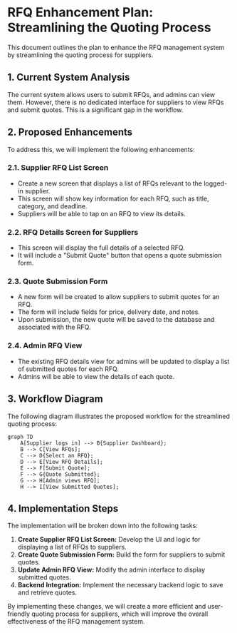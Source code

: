 # RFQ Enhancement Plan: Streamlining the Quoting Process

This document outlines the plan to enhance the RFQ management system by streamlining the quoting process for suppliers.

## 1. Current System Analysis

The current system allows users to submit RFQs, and admins can view them. However, there is no dedicated interface for suppliers to view RFQs and submit quotes. This is a significant gap in the workflow.

## 2. Proposed Enhancements

To address this, we will implement the following enhancements:

### 2.1. Supplier RFQ List Screen

-   Create a new screen that displays a list of RFQs relevant to the logged-in supplier.
-   This screen will show key information for each RFQ, such as title, category, and deadline.
-   Suppliers will be able to tap on an RFQ to view its details.

### 2.2. RFQ Details Screen for Suppliers

-   This screen will display the full details of a selected RFQ.
-   It will include a "Submit Quote" button that opens a quote submission form.

### 2.3. Quote Submission Form

-   A new form will be created to allow suppliers to submit quotes for an RFQ.
-   The form will include fields for price, delivery date, and notes.
-   Upon submission, the new quote will be saved to the database and associated with the RFQ.

### 2.4. Admin RFQ View

-   The existing RFQ details view for admins will be updated to display a list of submitted quotes for each RFQ.
-   Admins will be able to view the details of each quote.

## 3. Workflow Diagram

The following diagram illustrates the proposed workflow for the streamlined quoting process:

```mermaid
graph TD
    A[Supplier logs in] --> B{Supplier Dashboard};
    B --> C[View RFQs];
    C --> D{Select an RFQ};
    D --> E[View RFQ Details];
    E --> F[Submit Quote];
    F --> G{Quote Submitted};
    G --> H[Admin views RFQ];
    H --> I[View Submitted Quotes];
```

## 4. Implementation Steps

The implementation will be broken down into the following tasks:

1.  **Create Supplier RFQ List Screen:** Develop the UI and logic for displaying a list of RFQs to suppliers.
2.  **Create Quote Submission Form:** Build the form for suppliers to submit quotes.
3.  **Update Admin RFQ View:** Modify the admin interface to display submitted quotes.
4.  **Backend Integration:** Implement the necessary backend logic to save and retrieve quotes.

By implementing these changes, we will create a more efficient and user-friendly quoting process for suppliers, which will improve the overall effectiveness of the RFQ management system.